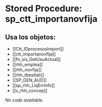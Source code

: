 # Stored Procedure: sp_ctt_importanovfija

## Usa los objetos:
- [[Ctt_IDprocesosImport]]
- [[ctt_importanovfija]]
- [[fn_sis_GetUsuActual]]
- [[rhh_emplea]]
- [[rhh_novfija]]
- [[rhh_tbestlab]]
- [[SP_GEN_AUD]]
- [[sp_rhh_LiqErrInfo]]
- [[v_rhh_concep]]

*No code available.*
